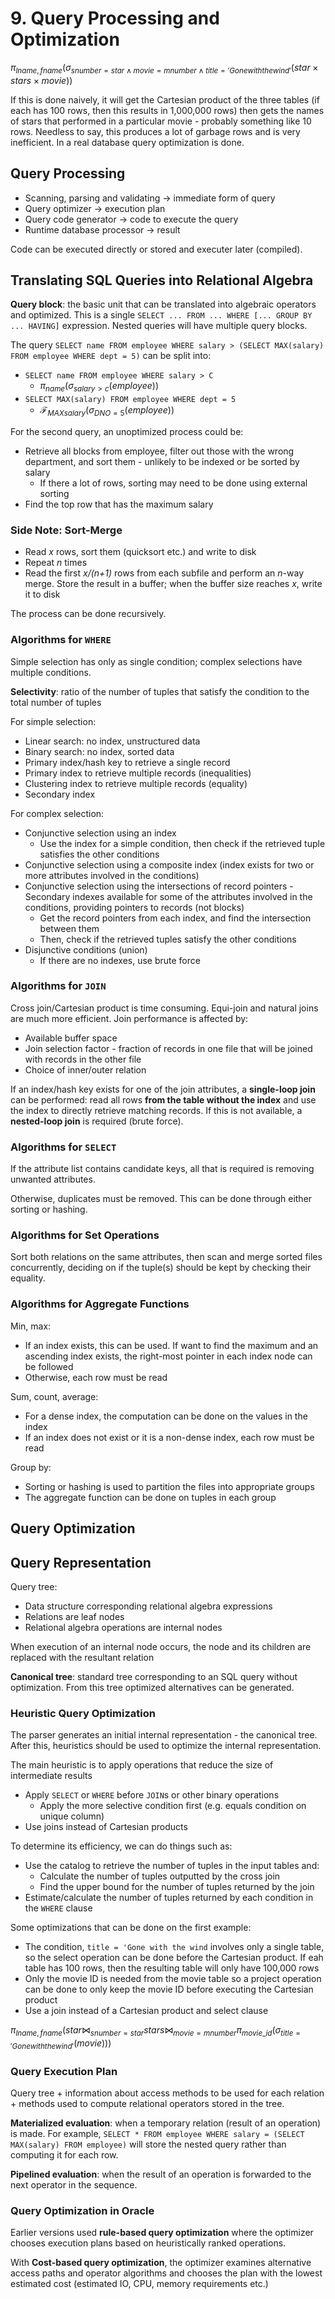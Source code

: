 # 9. Query Processing and Optimization

$\pi_{lname, fname}(\sigma_{snumber = star \land movie = mnumber \land title = 'Gone with the wind'}(star \times stars \times movie))$

If this is done naively, it will get the Cartesian product of the three tables (if each has 100 rows, then this results in 1,000,000 rows) then gets the names of stars that performed in a particular movie - probably something like 10 rows. Needless to say, this produces a lot of garbage rows and is very inefficient. In a real database query optimization is done.

## Query Processing

- Scanning, parsing and validating -> immediate form of query
- Query optimizer -> execution plan
- Query code generator -> code to execute the query
- Runtime database processor -> result

Code can be executed directly or stored and executer later (compiled).

## Translating SQL Queries into Relational Algebra

**Query block**: the basic unit that can be translated into algebraic operators and optimized. This is a single `SELECT ... FROM ... WHERE [... GROUP BY ... HAVING]` expression. Nested queries will have multiple query blocks.

The query `SELECT name FROM employee WHERE salary > (SELECT MAX(salary) FROM employee WHERE dept = 5)` can be split into:

- `SELECT name FROM employee WHERE salary > C`
  - $\pi_{name}(\sigma_{salary > c}(employee))$
- `SELECT MAX(salary) FROM employee WHERE dept = 5`
  - $\mathcal{F}_{MAX salary}(\sigma_{DNO=5}(employee))$

For the second query, an unoptimized process could be:

- Retrieve all blocks from employee, filter out those with the wrong department, and sort them - unlikely to be indexed or be sorted by salary
  - If there a lot of rows, sorting may need to be done using external sorting
- Find the top row that has the maximum salary

### Side Note: Sort-Merge

- Read *x* rows, sort them (quicksort etc.) and write to disk
- Repeat *n* times
- Read the first *x/(n+1)* rows from each subfile and perform an *n*-way merge. Store the result in a buffer; when the buffer size reaches *x*, write it to disk

The process can be done recursively.

### Algorithms for `WHERE`

Simple selection has only as single condition; complex selections have multiple conditions.

**Selectivity**: ratio of the number of tuples that satisfy the condition to the total number of tuples

For simple selection:

- Linear search: no index, unstructured data
- Binary search: no index, sorted data
- Primary index/hash key to retrieve a single record
- Primary index to retrieve multiple records (inequalities)
- Clustering index to retrieve multiple records (equality)
- Secondary index

For complex selection:

- Conjunctive selection using an index
  - Use the index for a simple condition, then check if the retrieved tuple satisfies the other conditions
- Conjunctive selection using a composite index (index exists for two or more attributes involved in the conditions)
- Conjunctive selection using the intersections of record pointers
  -Secondary indexes available for some of the attributes involved in the conditions, providing pointers to records (not blocks)
  - Get the record pointers from each index, and find the intersection between them
  - Then, check if  the retrieved tuples satisfy the other conditions
- Disjunctive conditions (union)
  - If there are no indexes, use brute force

### Algorithms for `JOIN`

Cross join/Cartesian product is time consuming. Equi-join and natural joins are much more efficient. Join performance is affected by:

- Available buffer space
- Join selection factor - fraction of records in one file that will be joined with records in the other file
- Choice of inner/outer relation

If an index/hash key exists for one of the join attributes, a **single-loop join** can be performed: read all rows **from the table without the index** and use the index to directly retrieve matching records. If this is not available, a **nested-loop join** is required (brute force).

### Algorithms for `SELECT`

If the attribute list contains candidate keys, all that is required is removing unwanted attributes.

Otherwise, duplicates must be removed. This can be done through either sorting or hashing.

### Algorithms for Set Operations

Sort both relations on the same attributes, then scan and merge sorted files concurrently, deciding on if the tuple(s) should be kept by checking their equality.

### Algorithms for Aggregate Functions

Min, max:

- If an index exists, this can be used. If want to find the maximum and an ascending index exists, the right-most pointer in each index node can be followed
- Otherwise, each row must be read

Sum, count, average:

- For a dense index, the computation can be done on the values in the index
- If an index does not exist or it is a non-dense index, each row must be read

Group by:

- Sorting or hashing is used to partition the files into appropriate groups
- The aggregate function can be done on tuples in each group

## Query Optimization

## Query Representation

Query tree:

- Data structure corresponding relational algebra expressions
- Relations are leaf nodes
- Relational algebra operations are internal nodes

When execution of an internal node occurs, the node and its children are replaced with the resultant relation

**Canonical tree**: standard tree corresponding to an SQL query without optimization. From this tree optimized alternatives can be generated.

### Heuristic Query Optimization

The parser generates an initial internal representation - the canonical tree. After this, heuristics should be used to optimize the internal representation.

The main heuristic is to apply operations that reduce the size of intermediate results

- Apply `SELECT` or `WHERE` before `JOIN`s or other binary operations
  - Apply the more selective condition first (e.g. equals condition on unique column)
- Use joins instead of Cartesian products

To determine its efficiency, we can do things such as:

- Use the catalog to retrieve the number of tuples in the input tables and:
  - Calculate the number of tuples outputted by the cross join
  - Find the upper bound for the number of tuples returned by the join
- Estimate/calculate the number of tuples returned by each condition in the `WHERE` clause

Some optimizations that can be done on the first example:

- The condition, `title = 'Gone with the wind` involves only a single table, so the select operation can be done before the Cartesian product. If eah table has 100 rows, then the resulting table will only have 100,000 rows
- Only the movie ID is needed from the movie table so a project operation can be done to only keep the movie ID before executing the Cartesian product
- Use a join instead of a Cartesian product and select clause

$\pi_{lname, fname}(star \bowtie_{snumber = star} stars \bowtie_{movie = mnumber} \pi_{movie\_id}(\sigma_{title = 'Gone with the wind'}(movie)))$

### Query Execution Plan

Query tree + information about access methods to be used for each relation + methods used to compute relational operators stored in the tree.

**Materialized evaluation**: when a temporary relation (result of an operation) is made. For example, `SELECT * FROM employee WHERE salary = (SELECT MAX(salary) FROM employee)` will store the nested query rather than computing it for each row.

**Pipelined evaluation**: when the result of an operation is forwarded to the next operator in the sequence.

### Query Optimization in Oracle

Earlier versions used **rule-based query optimization** where the optimizer chooses execution plans based on heuristically ranked operations.

With **Cost-based query optimization**, the optimizer examines alternative access paths and operator algorithms and chooses the plan with the lowest estimated cost (estimated IO, CPU, memory requirements etc.)
